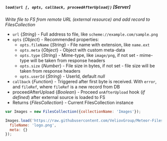 ##### `load(url [, opts, callback, proceedAfterUpload])` [*Server*]
*Write file to FS from remote URL (external resource) and add record to FilesCollection*

 - `url` {*String*} - Full address to file, like `scheme://example.com/sample.png`
 - `opts` {*Object*} - Recommended properties:
   - `opts.fileName` {*String*} - File name with extension, like `name.ext`
   - `opts.meta` {*Object*} - Object with custom meta-data
   - `opts.type` {*String*} - Mime-type, like `image/png`, if not set - mime-type will be taken from response headers
   - `opts.size` {*Number*} - File size in bytes, if not set - file size will be taken from response headers
   - `opts.userId` {*String*} - UserId, default *null*
 - `callback` {*Function*} - Triggered after first byte is received. With `error`, and `fileRef`, where `fileRef` is a new record from DB
 - proceedAfterUpload {*Boolean*} - Proceed `onAfterUpload` hook (*if defined*) after external source is loaded to FS
 - Returns {*FilesCollection*} - Current FilesCollection instance

```javascript
var Images = new FilesCollection({collectionName: 'Images'});

Images.load('https://raw.githubusercontent.com/VeliovGroup/Meteor-Files/master/logo.png', {
  fileName: 'logo.png',
  meta: {}
});
```